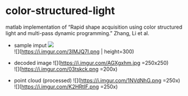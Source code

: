 # color-structured-light

matlab implementation of “Rapid shape acquisition using color structured light and multi-pass dynamic programming.” Zhang, Li et al. 

- sample imput
![](https://i.imgur.com/o4VTKoB.jpg)    
![](https://i.imgur.com/3IMJQ7I.png | height=300)


- decoded image
![](https://i.imgur.com/AGXgxhm.jpg =250x250)    
![](https://i.imgur.com/03tskck.png =200x)


- point cloud (processed)
![](https://i.imgur.com/1NVdNhG.png =250x)   
![](https://i.imgur.com/K2HRtIF.png =250x)
